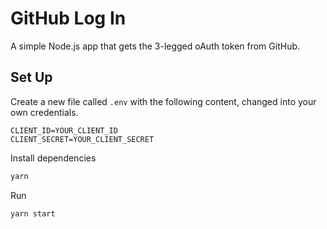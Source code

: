 # GitHub Log In

A simple Node.js app that gets the 3-legged oAuth token from GitHub.

## Set Up

Create a new file called `.env` with the following content, changed into your own credentials.

```
CLIENT_ID=YOUR_CLIENT_ID
CLIENT_SECRET=YOUR_CLIENT_SECRET
```

Install dependencies

```bash
yarn
```

Run

```bash
yarn start
```
